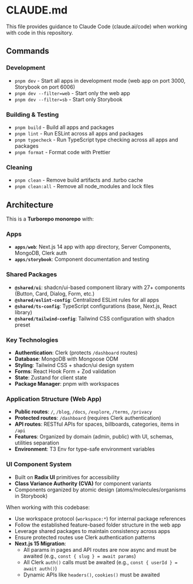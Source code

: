 # CLAUDE.md

This file provides guidance to Claude Code (claude.ai/code) when working with code in this repository.

## Commands

### Development
- `pnpm dev` - Start all apps in development mode (web app on port 3000, Storybook on port 6006)
- `pnpm dev --filter=web` - Start only the web app
- `pnpm dev --filter=sb` - Start only Storybook

### Building & Testing
- `pnpm build` - Build all apps and packages
- `pnpm lint` - Run ESLint across all apps and packages
- `pnpm typecheck` - Run TypeScript type checking across all apps and packages
- `pnpm format` - Format code with Prettier

### Cleaning
- `pnpm clean` - Remove build artifacts and .turbo cache
- `pnpm clean:all` - Remove all node_modules and lock files

## Architecture

This is a **Turborepo monorepo** with:

### Apps
- **`apps/web`**: Next.js 14 app with app directory, Server Components, MongoDB, Clerk auth
- **`apps/storybook`**: Component documentation and testing

### Shared Packages
- **`@shared/ui`**: shadcn/ui-based component library with 27+ components (Button, Card, Dialog, Form, etc.)
- **`@shared/eslint-config`**: Centralized ESLint rules for all apps
- **`@shared/ts-config`**: TypeScript configurations (base, Next.js, React library)
- **`@shared/tailwind-config`**: Tailwind CSS configuration with shadcn preset

### Key Technologies
- **Authentication**: Clerk (protects `/dashboard` routes)
- **Database**: MongoDB with Mongoose ODM
- **Styling**: Tailwind CSS + shadcn/ui design system
- **Forms**: React Hook Form + Zod validation
- **State**: Zustand for client state
- **Package Manager**: pnpm with workspaces

### Application Structure (Web App)
- **Public routes**: `/`, `/blog`, `/docs`, `/explore`, `/terms`, `/privacy`
- **Protected routes**: `/dashboard` (requires Clerk authentication)
- **API routes**: RESTful APIs for spaces, billboards, categories, items in `/api`
- **Features**: Organized by domain (admin, public) with UI, schemas, utilities separation
- **Environment**: T3 Env for type-safe environment variables

### UI Component System
- Built on **Radix UI** primitives for accessibility
- **Class Variance Authority (CVA)** for component variants
- Components organized by atomic design (atoms/molecules/organisms in Storybook)

When working with this codebase:
- Use workspace protocol (`workspace:*`) for internal package references
- Follow the established feature-based folder structure in the web app
- Leverage shared packages to maintain consistency across apps
- Ensure protected routes use Clerk authentication patterns
- **Next.js 15 Migration**: 
  - All params in pages and API routes are now async and must be awaited (e.g., `const { slug } = await params`)
  - All Clerk `auth()` calls must be awaited (e.g., `const { userId } = await auth()`)
  - Dynamic APIs like `headers()`, `cookies()` must be awaited